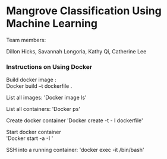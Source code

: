 # Mangrove Classification Using Machine Learning 

Team members:

Dillon Hicks, Savannah Longoria, Kathy Qi, Catherine Lee

### Instructions on Using Docker 

Build docker image :  
Docker build –t dockerfile .   

List all images: 
'Docker image ls' 

List all containers: 
'Docker ps'  

Create docker container 
'Docker create -t - I dockerfile'

Start docker container  
'Docker start -a -I <container id>' 

SSH into a running container:
'docker exec -it <container name> /bin/bash'
 
